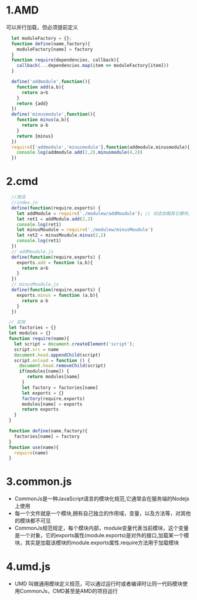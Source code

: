 # 1.AMD
可以并行加载，但必须提前定义
```js
  let moduleFactory = {};
  function define(name,factory){
    moduleFactory[name] = factory
  }
  function require(dependencies, callback){
    callback(...dependencies.map(item => moduleFactory[item]))
  }

  define('addmodule',function(){
    function add(a,b){
      return a+b
    }
    return {add}
  })
  define('minusmodule',function(){
    function minus(a,b){
      return a-b
    }
    return {minus}
  })
  require(['addmodule','minusmodule'],function(addmodule,minusmodule){
    console.log(addmodule.add(2,2),minusmodule(4,2))
  })
```
# 2.cmd

```js
  //用法
  //index.js
  define(function(require,exports) {
    let addModule = require('./modulew/addMoudule'); // 动态加载其它模块,不需要事先确定好
    let ret1 = addModule.add(2,2)
    console.log(ret1)
    let minusMoudule = require('./modulew/minusMoudule')
    let ret2 = minusMoudule.minus(2,2)
    console.log(ret1)
  })
  // addMoudule.js
  define(function(require,exports) {
    exports.add = function (a,b){
      return a+b
    }
  })
  // minusMoudule.js
  define(function(require,exports) {
    exports.minus = function (a,b){
      return a-b
    }
  })
```
```js
 // 实现
 let factories = {}
 let modules = {}
 function require(name){
   let script = document.createElement('script');
   script.src = name
   document.head.appendChild(script)
   script.onload = function () {
     document.head.removeChild(script)
     if(modules[name]) {
        return modules[name]
      }
      let factory = factories[name]
      let exports = {}
      factory(require,exports)
      modules[name] = exports
      return exports
   }
 }

 function define(name,factory){
   factories[name] = factory
 }
 function use(name){
   require(name)
 }
```



# 3.common.js

- CommonJs是一种JavaScript语言的模块化规范,它通常会在服务端的Nodejs上使用
- 每一个文件就是一个模块,拥有自己独立的作用域，变量，以及方法等，对其他的模块都不可见
- CommonJs规范规定，每个模块内部，module变量代表当前模块，这个变量是一个对象，它的exports属性(module.exports)是对外的接口,加载某一个模块，其实是加载该模块的module.exports属性.require方法用于加载模块

# 4.umd.js
- UMD 叫做通用模块定义规范，可以通过运行时或者编译时让同一代码模块使用CommonJs，CMD甚至是AMD的项目运行
